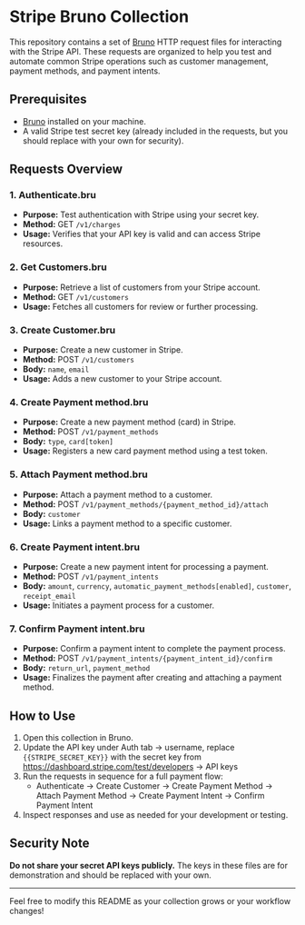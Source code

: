 # Stripe Bruno Collection

This repository contains a set of [Bruno](https://www.usebruno.com/) HTTP request files for interacting with the Stripe API. These requests are organized to help you test and automate common Stripe operations such as customer management, payment methods, and payment intents.

## Prerequisites

- [Bruno](https://www.usebruno.com/) installed on your machine.
- A valid Stripe test secret key (already included in the requests, but you should replace with your own for security).

## Requests Overview

### 1. Authenticate.bru

- **Purpose:** Test authentication with Stripe using your secret key.
- **Method:** GET `/v1/charges`
- **Usage:** Verifies that your API key is valid and can access Stripe resources.

### 2. Get Customers.bru

- **Purpose:** Retrieve a list of customers from your Stripe account.
- **Method:** GET `/v1/customers`
- **Usage:** Fetches all customers for review or further processing.

### 3. Create Customer.bru

- **Purpose:** Create a new customer in Stripe.
- **Method:** POST `/v1/customers`
- **Body:** `name`, `email`
- **Usage:** Adds a new customer to your Stripe account.

### 4. Create Payment method.bru

- **Purpose:** Create a new payment method (card) in Stripe.
- **Method:** POST `/v1/payment_methods`
- **Body:** `type`, `card[token]`
- **Usage:** Registers a new card payment method using a test token.

### 5. Attach Payment method.bru

- **Purpose:** Attach a payment method to a customer.
- **Method:** POST `/v1/payment_methods/{payment_method_id}/attach`
- **Body:** `customer`
- **Usage:** Links a payment method to a specific customer.

### 6. Create Payment intent.bru

- **Purpose:** Create a new payment intent for processing a payment.
- **Method:** POST `/v1/payment_intents`
- **Body:** `amount`, `currency`, `automatic_payment_methods[enabled]`, `customer`, `receipt_email`
- **Usage:** Initiates a payment process for a customer.

### 7. Confirm Payment intent.bru

- **Purpose:** Confirm a payment intent to complete the payment process.
- **Method:** POST `/v1/payment_intents/{payment_intent_id}/confirm`
- **Body:** `return_url`, `payment_method`
- **Usage:** Finalizes the payment after creating and attaching a payment method.

## How to Use

1. Open this collection in Bruno.
2. Update the API key under Auth tab -> username, replace `{{STRIPE_SECRET_KEY}}` with the secret key from https://dashboard.stripe.com/test/developers -> API keys
3. Run the requests in sequence for a full payment flow:
   - Authenticate → Create Customer → Create Payment Method → Attach Payment Method → Create Payment Intent → Confirm Payment Intent
4. Inspect responses and use as needed for your development or testing.

## Security Note

**Do not share your secret API keys publicly.** The keys in these files are for demonstration and should be replaced with your own.

---

Feel free to modify this README as your collection grows or your workflow changes!
